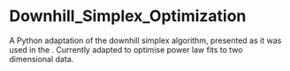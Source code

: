 # Downhill_Simplex_Optimization
A Python adaptation of the downhill simplex algorithm, presented as it was used in the . Currently adapted to optimise power law fits to two dimensional data.
